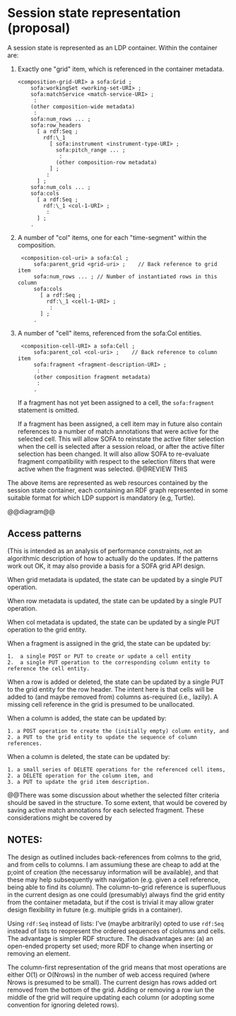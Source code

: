 # Session state representation (proposal)

A session state is represented as an LDP container.  Within the container are:

1.  Exactly one "grid" item, which is referenced in the container metadata.

        <composition-grid-URI> a sofa:Grid ;
            sofa:workingSet <working-set-URI> ;
            sofa:matchService <match-service-URI> ;
             :
            (other composition-wide metadata)
             :
            sofa:num_rows ... ;
            sofa:row_headers
              [ a rdf:Seq ;
                rdf:\_1 
                  [ sofa:instrument <instrument-type-URI> ;
                    sofa:pitch_range ... ;
                     :
                    (other composition-row metadata)
                  ] ;
                 :
              ] ;
            sofa:num_cols ... ;
            sofa:cols 
              [ a rdf:Seq ;
                rdf:\_1 <col-1-URI> ;
                 :
              ] ;
            .

2. A number of "col" items, one for each "time-segment" within the composition.

        <composition-col-uri> a sofa:Col ;
            sofa:parent_grid <grid-uri> ;    // Back reference to grid item
            sofa:num_rows ... ; // Number of instantiated rows in this column
            sofa:cols
              [ a rdf:Seq ;
                rdf:\_1 <cell-1-URI> ;
                 :
              ] ;
            .

3. A number of "cell" items, referenced from the sofa:Col entities.

        <composition-cell-URI> a sofa:Cell ;
            sofa:parent_col <col-uri> ;    // Back reference to column item
            sofa:fragment <fragment-description-URI> ;
             :
            (other composition fragment metadata)
             :
            .

    If a fragment has not yet been assigned to a cell, the `sofa:fragment` statement is omitted.

    If a fragment has been assigned, a cell item may in future also contain references to a number of match annotations that were active for the selected cell.  This will allow SOFA to reinstate the active filter selection when the cell is selected after a session reload, or after the active filter selection has been changed.  It will also allow SOFA to re-evaluate fragment compatibility with respect to the selection filters that were active when the fragment was selected.  @@REVIEW THIS

The above items are represented as web resources contained by the session state container, each containing an RDF graph represented in some suitable format for which LDP support is mandatory (e.g, Turtle).

@@diagram@@


## Access patterns

(This is intended as an analysis of performance constraints, not an algorithmic description of how to actually do the updates.  If the patterns work out OK, it may also provide a basis for a SOFA grid API design.

When grid metadata is updated, the state can be updated by a single PUT operation.

When row metadata is updated, the state can be updated by a single PUT operation.

When col metadata is updated, the state can be updated by a single PUT operation to the grid entity.

When a fragment is assigned in the grid, the state can be updated by:

    1.  a single POST or PUT to create or update a cell entity
    2.  a single PUT operation to the corresponding column entity to reference the cell entity.

When a row is added or deleted, the state can be updated by a single PUT to the grid entity for the row header.  The intent here is that cells will be added to (and maybe removed from) columns as-required (i.e., lazily).  A missing cell reference in the grid is presumed to be unallocated.

When a column is added, the state can be updated by:

    1. a POST operation to create the (initially empty) column entity, and 
    2. a PUT to the grid entity to update the sequence of column references.

When a column is deleted, the state can be updated by:

    1. a small series of DELETE operations for the referenced cell items, 
    2. a DELETE operation for the column item, and 
    3. a PUT to update the grid item description.


@@There was some discussion about whether the selected filter criteria should be saved in the structure.  To some extent, that would be covered by saving active match annotations for each selected fragment.  These considerations might be covered by 


## NOTES:

The design as outlined includes back-references from colmns to the grid, and from cells to columns.  I am assumiung these are cheap to add at the p;oint of creation (the necessaruy information will be available), and that these may help subsequently with navigation (e.g. given a cell reference, being able to find its column).  The column-to-grid reference is superfluous in the current design as one could (presumably) always find the grid entity from the container metadata, but if the cost is trivial it may allow grater design flexibility in future (e.g. multiple grids in a container).

Using `rdf:Seq` instead of lists:  I've (maybe arbitrarily) opted to use `rdf:Seq` instead of lists to reopresent the ordered sequences of ciolumns and cells.  The advantage is simpler RDF structure.  The disadvantages are: (a) an open-ended property set used; more RDF to change when inserting or removing an element.

The column-first representation of the grid means that most operations are either O(1) or O(Nrows) in the number of web access required (where Nrows is presumed to be small).  The current design has rows added ort removed from the bottom of the grid.  Adding or removing a row iun the middle of the grid will require updating each column (or adopting some convention for ignoring deleted rows).


